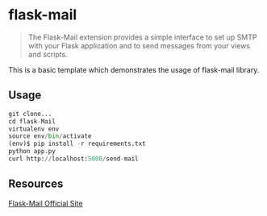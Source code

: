 # flask-mail
> The Flask-Mail extension provides a simple interface to set up SMTP with your Flask application and to send messages from your views and scripts.

This is a basic template which demonstrates the usage of flask-mail library.

## Usage
```python
git clone...
cd flask-Mail
virtualenv env
source env/bin/activate
(env)$ pip install -r requirements.txt
python app.py
curl http://localhost:5000/send-mail
```


## Resources
[Flask-Mail Official Site](https://pythonhosted.org/Flask-Mail/)
